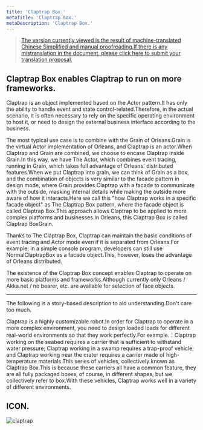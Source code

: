 ```yaml
---
title: 'Claptrap Box.'
metaTitle: 'Claptrap Box.'
metaDescription: 'Claptrap Box.'
---
```


> [The version currently viewed is the result of machine-translated Chinese Simplified and manual proofreading.If there is any mistranslation in the document, please click here to submit your translation proposal.](https://crwd.in/newbeclaptrap)

## Claptrap Box enables Claptrap to run on more frameworks.

Claptrap is an object implemented based on the Actor pattern.It has only the ability to handle event and state control-related.Therefore, in the actual scenario, it is often necessary to rely on the specific operating environment to host it, or need to design the external business interface according to the business.

The most typical use case is to combine with the Grain of Orleans.Grain is the virtual Actor implementation of Orleans, and Claptrap is an actor.When Claptrap and Grain are combined, we choose to encase Claptrap inside Grain.In this way, we have The Actor, which combines event tracing, running in Grain, which takes full advantage of Orleans' distributed features.When we put Claptrap into grain, we can think of Grain as a box, and the combination of objects is very similar to the facade pattern in design mode, where Grain provides Claptrap with a facade to communicate with the outside, masking internal details while making the outside more aware of how it interacts.Here we call this "how Claptrap works in a specific facade object" as The Claptrap Box pattern, where the facade object is called Claptrap Box.This approach allows Claptrap to be applied to more complex platforms and businesses.In Orleans, this Claptrap Box is called Claptrap BoxGrain.

Thanks to The Claptrap Box, Claptrap can maintain the basic conditions of event tracing and Actor mode even if it is separated from Orleans.For example, in a simple console program, developers can still use NormalClaptrapBox as a facade object.This, however, loses the advantage of Orleans distributed.

The existence of the Claptrap Box concept enables Claptrap to operate on more basic platforms and frameworks.Although currently only Orleans / Akka.net / no bearer, etc. are available for selection of face objects.

---

The following is a story-based description to aid understanding.Don't care too much.

Claptrap is a highly customizable robot.In order for Claptrap to operate in a more complex environment, you need to design loaded loads for different real-world environments so that they work perfectly.For example.：Claptrap working on the seabed requires a carrier that is sufficient to withstand water pressure; Claptrap working in a swamp requires a trap-proof vehicle; and Claptrap working near the crater requires a carrier made of high-temperature materials.This series of vehicles, collectively known as Claptrap Box.This is because these carriers all have a common feature, they are all fully packaged boxes, of course, in different shapes, but we collectively refer to box.With these vehicles, Claptrap works well in a variety of different environments.

## ICON.

![claptrap](/images/claptrap_icons/claptrap_box.svg)
